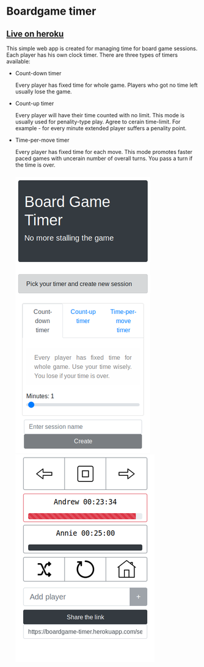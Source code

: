 # Boardgame timer
## [Live on heroku](https://boardgame-timer.herokuapp.com)

This simple web app is created for managing time for board game sessions. Each player has his own clock timer.
There are three types of timers available:

+ Count-down timer

  Every player has fixed time for whole game. Players who got no time left usually lose the game.

+ Count-up timer

  Every player will have their time counted with no limit. This mode is usually used for penality-type play.
  Agree to cerain time-limit. For example - for every minute extended player suffers a penality point.

+ Time-per-move timer

  Every player has fixed time for each move. This mode promotes faster paced games 
  with uncerain number of overall turns. You pass a turn if the time is over.
  
  #####
  
  ![alt text](https://github.com/AmadeuszFilipek/boardgame-timer/blob/master/sample_home.png)
  ![alt text](https://github.com/AmadeuszFilipek/boardgame-timer/blob/master/sample_game.png)
  
  
  

